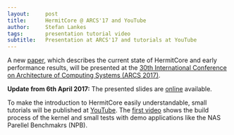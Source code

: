 ```yaml
---
layout:     post
title:      HermitCore @ ARCS'17 and YouTube
author:     Stefan Lankes
tags: 	    presentation tutorial video
subtitle:   Presentation at ARCS'17 and tutorials at YouTube
---
```


A new [paper](http://dx.doi.org/10.1007/978-3-319-54999-6_6), which describes the current state of HermitCore and early performance results, will be presented at the [30th International Conference on Architecture of Computing Systems (ARCS 2017)](http://arcs2017.itec.kit.edu).

**Update from 6th April 2017:** The presented slides are [online](/pdf/arcs2017.pdf) available.

To make the introduction to HermitCore easily understandable, small tutorials will be published at [YouTube](https://www.youtube.com/channel/UCOyT7BsncwKzQ8ftEpxQmvg/).
The [first video](https://youtu.be/gDYCJ1DOTKw) shows the build process of the kernel and small tests with demo applications like the NAS Parellel Benchmakrs (NPB).
